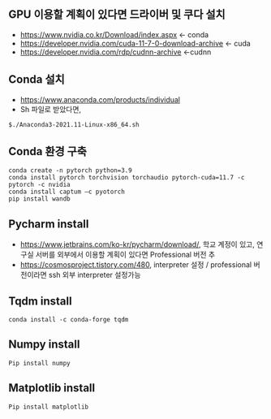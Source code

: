 ## GPU 이용할 계획이 있다면 드라이버 및 쿠다 설치
- https://www.nvidia.co.kr/Download/index.aspx <- conda
- https://developer.nvidia.com/cuda-11-7-0-download-archive <- cuda
- https://developer.nvidia.com/rdp/cudnn-archive <-cudnn

## Conda 설치
- https://www.anaconda.com/products/individual
- Sh 파일로 받았다면, 
```
$./Anaconda3-2021.11-Linux-x86_64.sh
```

## Conda 환경 구축
```
conda create -n pytorch python=3.9
conda install pytorch torchvision torchaudio pytorch-cuda=11.7 -c pytorch -c nvidia
conda install captum –c pyotorch
pip install wandb
```

## Pycharm install
- https://www.jetbrains.com/ko-kr/pycharm/download/, 학교 계정이 있고, 연구실 서버를 외부에서 이용할 계획이 있다면 Professional 버전 추
- https://cosmosproject.tistory.com/480, interpreter 설정 / professional 버전이라면 ssh 외부 interpreter 설정가능

## Tqdm install
```
conda install -c conda-forge tqdm
```

## Numpy install
```
Pip install numpy
```

## Matplotlib install
```
Pip install matplotlib
```
